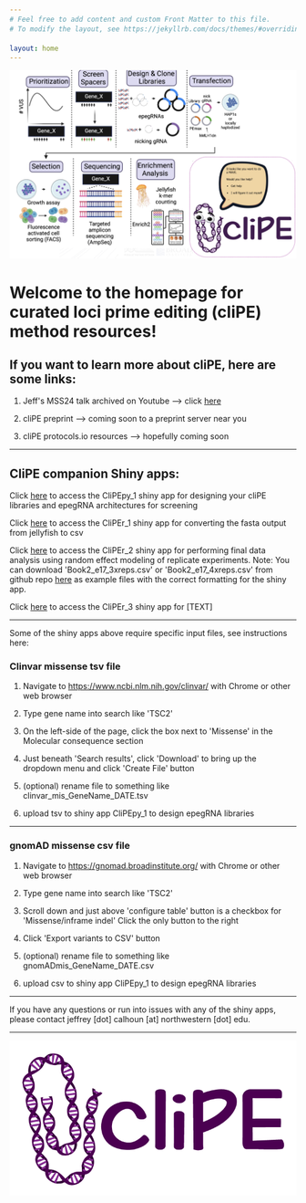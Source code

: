 ```yaml
---
# Feel free to add content and custom Front Matter to this file.
# To modify the layout, see https://jekyllrb.com/docs/themes/#overriding-theme-defaults

layout: home
---
```


![image](https://github.com/calhoujd/calhoujd.github.io/blob/cbedbd7c42b3d5d06731594f29379f6ec3284a10/docs/cliPE_methodOverview.jpg?raw=true)

# Welcome to the homepage for curated loci prime editing (cliPE) method resources!

## If you want to learn more about cliPE, here are some links:

1. Jeff's MSS24 talk archived on Youtube --> click [here](https://youtu.be/BRmVPsm1K7Y?si=jaTcJvBxC7rk4InR)

2. cliPE preprint --> coming soon to a preprint server near you

3. cliPE protocols.io resources --> hopefully coming soon

---

## CliPE companion Shiny apps:

Click [here](https://www.example.com) to access the CliPEpy_1 shiny app for designing your cliPE libraries and epegRNA architectures for screening

Click [here]( https://calhoujd12.shinyapps.io/cliper_1_shiny_app/) to access the CliPEr_1 shiny app for converting the fasta output from jellyfish to csv

Click [here](https://calhoujd12.shinyapps.io/cliper_2_shiny_app/) to access the CliPEr_2 shiny app for performing final data analysis using random effect modeling of replicate experiments. Note: You can download 'Book2_e17_3xreps.csv' or 'Book2_e17_4xreps.csv' from github repo [here](https://github.com/calhoujd/calhoujd.github.io/tree/gh-pages) as example files with the correct formatting for the shiny app.

Click [here](https://www.example.com) to access the CliPEr_3 shiny app for [TEXT]

---

Some of the shiny apps above require specific input files, see instructions here:

### Clinvar missense tsv file

1. Navigate to https://www.ncbi.nlm.nih.gov/clinvar/ with Chrome or other web browser

2. Type gene name into search like 'TSC2'

3. On the left-side of the page, click the box next to 'Missense' in the Molecular consequence section

4. Just beneath 'Search results', click 'Download' to bring up the dropdown menu and click 'Create File' button

5. (optional) rename file to something like clinvar_mis_GeneName_DATE.tsv

6. upload tsv to shiny app CliPEpy_1 to design epegRNA libraries

---

### gnomAD missense csv file

1. Navigate to https://gnomad.broadinstitute.org/ with Chrome or other web browser

2. Type gene name into search like 'TSC2'

3. Scroll down and just above 'configure table' button is a checkbox for 'Missense/inframe indel' Click the only button to the right

4. Click 'Export variants to CSV' button

5. (optional) rename file to something like gnomADmis_GeneName_DATE.csv

6. upload csv to shiny app CliPEpy_1 to design epegRNA libraries

---

If you have any questions or run into issues with any of the shiny apps, please contact jeffrey [dot] calhoun [at] northwestern [dot] edu.

---

![image](https://github.com/calhoujd/calhoujd.github.io/blob/0e6b672a17881c58173847783af4cb406863f881/cliPE_Logo_small-01.png?raw=true)

